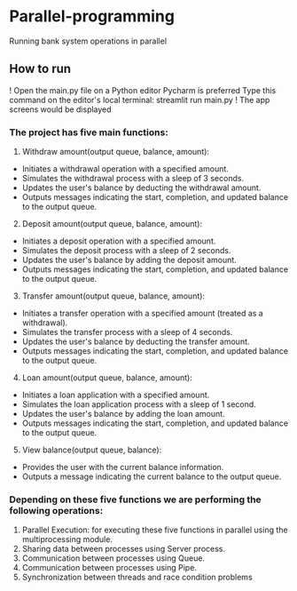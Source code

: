 # Parallel-programming
Running bank system operations in parallel

 ## How to run
! Open the main.py file on a Python editor Pycharm is preferred
Type this command on the editor's local terminal: streamlit run main.py
! The app screens would be displayed 

### The project has five main functions:
1. Withdraw amount(output queue, balance, amount):
- Initiates a withdrawal operation with a specified amount.
- Simulates the withdrawal process with a sleep of 3 seconds.
- Updates the user's balance by deducting the withdrawal amount.
- Outputs messages indicating the start, completion, and updated balance to the output queue.

2. Deposit amount(output queue, balance, amount):
- Initiates a deposit operation with a specified amount.
- Simulates the deposit process with a sleep of 2 seconds.
- Updates the user's balance by adding the deposit amount.
- Outputs messages indicating the start, completion, and updated balance to the output queue.

3. Transfer amount(output queue, balance, amount):
- Initiates a transfer operation with a specified amount (treated as a withdrawal).
- Simulates the transfer process with a sleep of 4 seconds.
- Updates the user's balance by deducting the transfer amount.
- Outputs messages indicating the start, completion, and updated balance to the output queue.

4. Loan amount(output queue, balance, amount):
- Initiates a loan application with a specified amount.
- Simulates the loan application process with a sleep of 1 second.
- Updates the user's balance by adding the loan amount.
- Outputs messages indicating the start, completion, and updated balance to the output queue.

5. View balance(output queue, balance):
- Provides the user with the current balance information.
- Outputs a message indicating the current balance to the output queue.


### Depending on these five functions we are performing the following operations:
1. Parallel Execution: for executing these five functions in parallel using the multiprocessing module.
2. Sharing data between processes using Server process.
3. Communication between processes using Queue.
4. Communication between processes using Pipe.
5. Synchronization between threads and race condition problems
